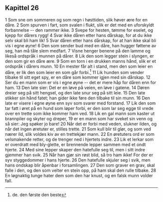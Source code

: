 ## Kapittel 26

1 Som sne om sommeren og som regn i høsttiden, slik høver ære for en dåre. 
2 Som spurven i fart, som svalen i flukt, slik er det med en uforskyldt forbannelse -- den rammer ikke. 
3 Svepe for hesten, tømme for eselet, og kjepp for dårers rygg! 
4 Svar ikke dåren etter hans dårskap, for at du ikke selv skal bli ham lik! 
5 Svar dåren etter hans dårskap, for at han ikke skal bli vis i egne øyne! 
6 Den som sender bud med en dåre, han hugger føttene av seg, han må tåle slem medfart. 
7 Visne henger benene på den lamme og likeså ordspråk i munnen på dårer. 
8 Lik den som legger stein i slyngen, er den som gir en dåre ære. 
9 Som en torn i en drukken manns hånd, slik er et ordspråk i dårers munn. 
10 En mester får alt i stand, men den som leier en dåre, er lik den som leier en som går forbi.[^1]
11 Lik hunden som vender tilbake til sitt eget spy, er en dåre som kommer igjen med sin dårskap. 
12 Ser du en mann som er vis i egne øyne -- det er mere håp for dåren enn for ham. 
13 Den late sier: Det er en løve på veien, en løve i gatene. 
14 Døren dreier seg på sitt hengsel, og den late snur seg på sitt leie. 
15 Den late stikker sin hånd fatet; han gider ikke føre den tilbake til sin munn. 
16 Den late er visere i egne øyne enn syv som svarer med forstand. 
17 Lik den som tar fatt i øret på en hund som løper forbi, er den som lar seg egge til vrede over en trette som ikke kommer ham ved. 
18 Lik en gal mann som kaster ut brannpiler og skyter og dreper, 
19 er en mann som har sveket sin venn og så sier: Jeg spøker jo bare! 
20 Når det er forbi med veden, slukner ilden, og når det ingen øretuter er, stilles trette. 
21 Som kull blir til glør, og som ved nærer ild, slik voldes kiv av en trettekjær mann. 
22 En øretuters ord er som velsmakende retter, og de trenger ned i hjertets indre. 
23 Lik et lerkar som er overdratt med bly-glette, er brennende lepper sammen med et ondt hjerte. 
24 Med sine lepper skaper den hatefulle seg til, men i sitt indre gjemmer han svik. 
25 Når han gjør sin røst blid, så tro ham ikke! For der er syv styggedommer i hans hjerte. 
26 Den hatefulle skjuler seg i svik, men hans ondskap blir åpenbar i forsamlingen. 
27 Den som graver en grav, skal falle i den, og den som velter en stein opp, på ham skal den rulle tilbake. 
28 En løgnaktig tunge hater dem som den har knust, og en falsk munn volder fall.

[^1]: de. den første den beste
